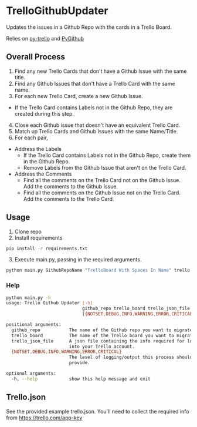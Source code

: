 # TrelloGithubUpdater
Updates the issues in a Github Repo with the cards in a Trello Board.

Relies on [py-trello](https://github.com/sarumont/py-trello) and [PyGithub](https://github.com/PyGithub/PyGithub)

## Overall Process

1. Find any new Trello Cards that don't have a Github Issue with the same title.
2. Find any Github Issues that don't have a Trello Card with the same name.
3. For each new Trello Card, create a new Github Issue.
  * If the Trello Card contains Labels not in the Github Repo, they are created during this step. 
4. Close each Github issue that doesn't have an equivalent Trello Card.
5. Match up Trello Cards and Github Issues with the same Name/Title.
6. For each pair,
  * Address the Labels
    * If the Trello Card contains Labels not in the Github Repo, create them in the Github Repo.
    * Remove Labels from the Github Issue that aren't on the Trello Card.
  * Address the Comments
    * Find all the comments on the Trello Card not on the Github Issue. Add the comments to the Github Issue.
    * Find all the comments on the Github Issue not on the Trello Card. Add the comments to the Trello Card.
    
## Usage

1. Clone repo
2. Install requirements

```bash
pip install -r requirements.txt
```

3. Execute main.py, passing in the required arguments.

```bash
python main.py GithubRepoName "TrelloBoard With Spaces In Name" trello.json INFO
```

### Help

```bash
python main.py -h
usage: Trello Github Updater [-h]
                             github_repo trello_board trello_json_file
                             [{NOTSET,DEBUG,INFO,WARNING,ERROR,CRITICAL}]

positional arguments:
  github_repo           The name of the Github repo you want to migrate to.
  trello_board          The name of the Trello board you want to migrate from.
  trello_json_file      A json file containing the info required for logging
                        into your Trello account.
  {NOTSET,DEBUG,INFO,WARNING,ERROR,CRITICAL}
                        The level of logging/output this process should
                        provide.

optional arguments:
  -h, --help            show this help message and exit
```

## Trello.json

See the provided example trello.json. You'll need to collect the required info from https://trello.com/app-key

